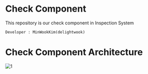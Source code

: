 # Check Component
This repository is our check component in Inspection System

```
Developer : MinWookKim(delightwook)
```

# Check Component  Architecture
![1](https://user-images.githubusercontent.com/29790067/42569093-f013a890-84fe-11e8-8e27-23f64aec592e.png)

